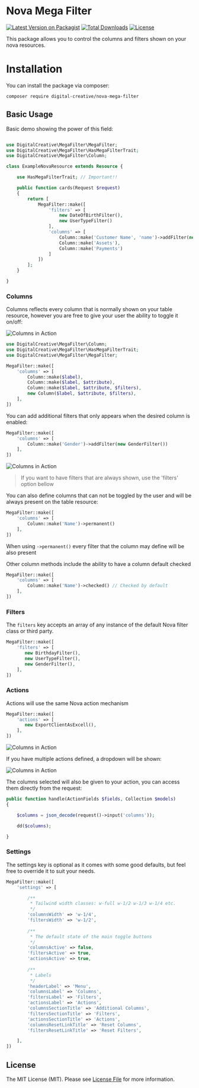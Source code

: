 # Nova Mega Filter

[![Latest Version on Packagist](https://img.shields.io/packagist/v/digital-creative/nova-mega-filter)](https://packagist.org/packages/digital-creative/nova-mega-filter)
[![Total Downloads](https://img.shields.io/packagist/dt/digital-creative/nova-mega-filter)](https://packagist.org/packages/digital-creative/nova-mega-filter)
[![License](https://img.shields.io/packagist/l/digital-creative/nova-mega-filter)](https://github.com/dcasia/nova-mega-filter/blob/master/LICENSE)

This package allows you to control the columns and filters shown on your nova resources.

# Installation

You can install the package via composer:

```
composer require digital-creative/nova-mega-filter
```

## Basic Usage

Basic demo showing the power of this field:

```php

use DigitalCreative\MegaFilter\MegaFilter;
use DigitalCreative\MegaFilter\HasMegaFilterTrait;
use DigitalCreative\MegaFilter\Column;

class ExampleNovaResource extends Resource {

    use HasMegaFilterTrait; // Important!!

    public function cards(Request $request)
    {
        return [
            MegaFilter::make([
                'filters' => [
                    new DateOfBirthFilter(),
                    new UserTypeFilter()
                ],
                'columns' => [
                    Column::make('Customer Name', 'name')->addFilter(new ActiveFilter()),
                    Column::make('Assets'),
                    Column::make('Payments')
                ]
            ])
        ];
    }

}
```

### Columns

Columns reflects every column that is normally shown on your table resource, however you are free to give your user the 
ability to toggle it on/off:

![Columns in Action](https://raw.githubusercontent.com/dcasia/nova-mega-filter/master/screenshots/columns-demo.png)

```php
use DigitalCreative\MegaFilter\Column;
use DigitalCreative\MegaFilter\HasMegaFilterTrait;
use DigitalCreative\MegaFilter\MegaFilter;

MegaFilter::make([
    'columns' => [
        Column::make($label),
        Column::make($label, $attribute),
        Column::make($label, $attribute, $filters),
        new Column($label, $attribute, $filters),
    ],
])
```

You can add additional filters that only appears when the desired column is enabled:

```php
MegaFilter::make([
    'columns' => [
        Column::make('Gender')->addFilter(new GenderFilter())
    ],
])
```

![Columns in Action](https://raw.githubusercontent.com/dcasia/nova-mega-filter/master/screenshots/columns-gender-filter-demo.png)

> If you want to have filters that are always shown, use the 'filters' option bellow

You can also define columns that can not be toggled by the user and will be always present on the table resource:

```php
MegaFilter::make([
    'columns' => [
        Column::make('Name')->permanent()
    ],
])
```

When using `->permanent()` every filter that the column may define will be also present

Other column methods include the ability to have a column default checked

```php
MegaFilter::make([
    'columns' => [
        Column::make('Name')->checked() // Checked by default
    ],
])
```

### Filters

The `filters` key accepts an array of any instance of the default Nova filter class or third party. 

```php
MegaFilter::make([
    'filters' => [
       new BirthdayFilter(),
       new UserTypeFilter(),
       new GenderFilter(),
    ],
])
```

### Actions

Actions will use the same Nova action mechanism

```php
MegaFilter::make([
    'actions' => [
       new ExportClientAsExcell(),
    ],
])
```

![Columns in Action](https://raw.githubusercontent.com/dcasia/nova-mega-filter/master/screenshots/action-demo.png)

If you have multiple actions defined, a dropdown will be shown:

![Columns in Action](https://raw.githubusercontent.com/dcasia/nova-mega-filter/master/screenshots/action-demo-2.png)

The columns selected will also be given to your action, you can access them directly from the request:

```php
public function handle(ActionFields $fields, Collection $models)
{

    $columns = json_decode(request()->input('columns'));

    dd($columns);

}
```

### Settings

The settings key is optional as it comes with some good defaults, but feel free to override it to suit your needs.

```php
MegaFilter::make([
    'settings' => [

        /**
         * Tailwind width classes: w-full w-1/2 w-1/3 w-1/4 etc.
         */
        'columnsWidth' => 'w-1/4',
        'filtersWidth' => 'w-1/2',
        
        /**
         * The default state of the main toggle buttons
         */
        'columnsActive' => false,
        'filtersActive' => true,
        'actionsActive' => true,
        
        /**
         * Labels
         */
        'headerLabel' => 'Menu',
        'columnsLabel' => 'Columns',
        'filtersLabel' => 'Filters',
        'actionsLabel' => 'Actions',
        'columnsSectionTitle' => 'Additional Columns',
        'filtersSectionTitle' => 'Filters',
        'actionsSectionTitle' => 'Actions',
        'columnsResetLinkTitle' => 'Reset Columns',
        'filtersResetLinkTitle' => 'Reset Filters',

    ],
])
```

## License

The MIT License (MIT). Please see [License File](https://raw.githubusercontent.com/dcasia/nova-mega-filter/master/LICENSE) for more information.
